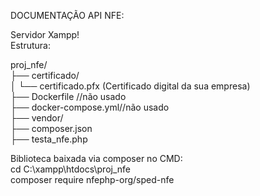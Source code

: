 DOCUMENTAÇÃO API NFE:<br>

Servidor Xampp!<br>
Estrutura:<br>

proj_nfe/<br>
├── certificado/<br>
│   └── certificado.pfx  (Certificado digital da sua empresa)<br>
├── Dockerfile //não usado<br>
├── docker-compose.yml//não usado<br>
├── vendor/<br>
├── composer.json<br>
├── testa_nfe.php<br>


Biblioteca baixada via composer no CMD:<br>
cd C:\xampp\htdocs\proj_nfe<br>
composer require nfephp-org/sped-nfe<br>
